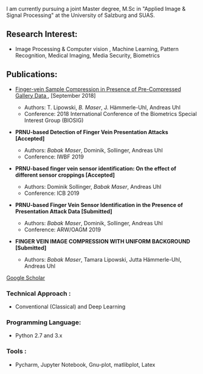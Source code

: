 
 I am currently pursuing a joint Master degree, M.Sc in "Applied Image & Signal Processing" at the University of Salzburg and SUAS.

## Research Interest:

 - Image Processing & Computer vision  , Machine Learning, Pattern Recognition, Medical Imaging, Media Security,  Biometrics


## Publications:
 
- [Finger-vein Sample Compression in Presence of Pre-Compressed Gallery Data ](https://ieeexplore.ieee.org/abstract/document/8553484/) , [September 2018]

	 - Authors: T. Lipowski, _B. Maser_, J. Hämmerle-Uhl, Andreas Uhl
	 - Conference: 2018 International Conference of the Biometrics Special Interest Group (BIOSIG)

- **PRNU-based Detection of Finger Vein Presentation Attacks [Accepted]**
	 - Authors: _Babak Maser_, Dominik, Sollinger, Andreas Uhl
	 - Conference: IWBF 2019

- **PRNU-based finger vein sensor identification: On the effect of different sensor croppings [Accepted]**
	 - Authors: Dominik Sollinger, _Babak Maser_, Andreas Uhl
	 - Conference: ICB 2019
	 
- **PRNU-based Finger Vein Sensor Identification in the Presence of Presentation Attack Data [Submitted]**
	 - Authors: _Babak Maser_, Dominik, Sollinger, Andreas Uhl
	 - Conference: ARW/OAGM 2019
	 
- **FINGER VEIN IMAGE COMPRESSION WITH UNIFORM BACKGROUND [Submitted]**
	 - Authors: _Babak Maser_, Tamara Lipowski, Jutta Hämmerle-Uhl, Andreas Uhl

 
 
 [Google Scholar](https://scholar.google.at/citations?user=guMbN5oAAAAJ&hl=de)
 
### Technical Approach : 
- Conventional (Classical) and Deep Learning
	
### Programming Language: 
- Python 2.7 and 3.x
	
### Tools : 
- Pycharm, Jupyter Notebook, Gnu-plot, matlibplot, Latex